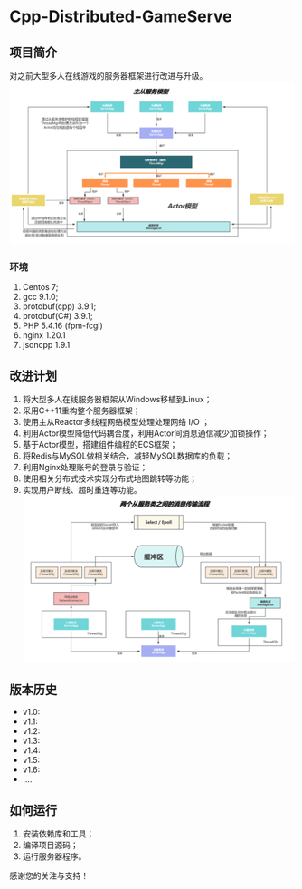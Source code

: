 # Cpp-Distributed-GameServe

## 项目简介
对之前大型多人在线游戏的服务器框架进行改进与升级。
![image](https://github.com/QHXRPG/Cpp-Distributed-GameServe/blob/main/%E4%B8%BB%E4%BB%8E%E6%9C%8D%E5%8A%A1.png)
### 环境
1. Centos 7;
2. gcc 9.1.0;
3. protobuf(cpp) 3.9.1;
4. protobuf(C#) 3.9.1;
5. PHP 5.4.16 (fpm-fcgi)
6. nginx 1.20.1
7. jsoncpp 1.9.1
## 改进计划
1. 将大型多人在线服务器框架从Windows移植到Linux；
2. 采用C++11重构整个服务器框架；
3. 使用主从Reactor多线程网络模型处理处理网络 I/O ；
4. 利用Actor模型降低代码耦合度，利用Actor间消息通信减少加锁操作；
5. 基于Actor模型，搭建组件编程的ECS框架；
6. 将Redis与MySQL做相关结合，减轻MySQL数据库的负载；
7. 利用Nginx处理账号的登录与验证；
8. 使用相关分布式技术实现分布式地图跳转等功能；
9. 实现用户断线、超时重连等功能。
![image](https://github.com/QHXRPG/Cpp-Distributed-GameServe/blob/main/%E6%B6%88%E6%81%AF%E4%BC%A0%E8%BE%93.png)
## 版本历史
- v1.0:
- v1.1: 
- v1.2:
- v1.3: 
- v1.4: 
- v1.5: 
- v1.6:
- ....

## 如何运行
1. 安装依赖库和工具；
2. 编译项目源码；
3. 运行服务器程序。

感谢您的关注与支持！
